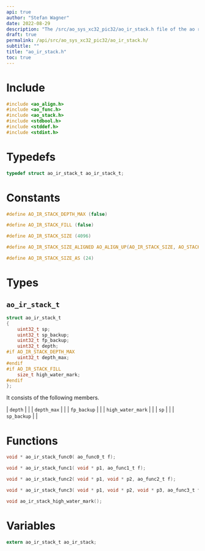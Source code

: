 ```yaml
---
api: true
author: "Stefan Wagner"
date: 2022-08-29
description: "The /src/ao_sys_xc32_pic32/ao_ir_stack.h file of the ao real-time operating system."
draft: true
permalink: /api/src/ao_sys_xc32_pic32/ao_ir_stack.h/
subtitle: ""
title: "ao_ir_stack.h"
toc: true
---
```


# Include

```c
#include <ao_align.h>
#include <ao_func.h>
#include <ao_stack.h>
#include <stdbool.h>
#include <stddef.h>
#include <stdint.h>
```

# Typedefs

```c
typedef struct ao_ir_stack_t ao_ir_stack_t;
```

# Constants

```c
#define AO_IR_STACK_DEPTH_MAX (false)
```

```c
#define AO_IR_STACK_FILL (false)
```

```c
#define AO_IR_STACK_SIZE (4096)
```

```c
#define AO_IR_STACK_SIZE_ALIGNED AO_ALIGN_UP(AO_IR_STACK_SIZE, AO_STACK_ALIGN)
```

```c
#define AO_IR_STACK_SIZE_AS (24)
```

# Types

## `ao_ir_stack_t`

```c
struct ao_ir_stack_t
{
    uint32_t sp;
    uint32_t sp_backup;
    uint32_t fp_backup;
    uint32_t depth;
#if AO_IR_STACK_DEPTH_MAX
    uint32_t depth_max;
#endif
#if AO_IR_STACK_FILL
    size_t high_water_mark;
#endif
};
```

It consists of the following members.

| `depth` | |
| `depth_max` | |
| `fp_backup` | |
| `high_water_mark` | |
| `sp` | |
| `sp_backup` | |

# Functions

```c
void * ao_ir_stack_func0( ao_func0_t f);
```

```c
void * ao_ir_stack_func1( void * p1, ao_func1_t f);
```

```c
void * ao_ir_stack_func2( void * p1, void * p2, ao_func2_t f);
```

```c
void * ao_ir_stack_func3( void * p1, void * p2, void * p3, ao_func3_t f);
```

```c
void ao_ir_stack_high_water_mark();
```

# Variables

```c
extern ao_ir_stack_t ao_ir_stack;
```


